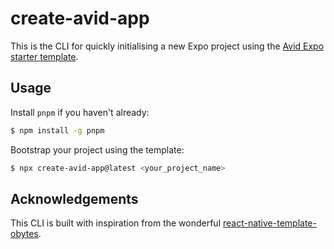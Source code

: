 # create-avid-app

This is the CLI for quickly initialising a new Expo project using the [Avid Expo starter template](https://github.com/ndinata/create-avid-app).

## Usage

Install `pnpm` if you haven't already:

```sh
$ npm install -g pnpm
```

Bootstrap your project using the template:

```sh
$ npx create-avid-app@latest <your_project_name>
```

## Acknowledgements

This CLI is built with inspiration from the wonderful [react-native-template-obytes](https://github.com/obytes/react-native-template-obytes/tree/master/cli).
